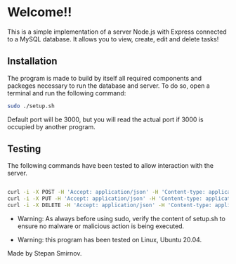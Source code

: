 # Welcome!!

This is a simple implementation of a server Node.js with Express connected to a MySQL database. It allows you to view, create, edit and delete tasks!

## Installation
The program is made to build by itself all required components and packeges necessary to run the database and server.
To do so, open a terminal and run the following command:
```bash
sudo ./setup.sh
```

Default port will be 3000, but you will read the actual port if 3000 is occupied by another program.

## Testing
The following commands have been tested to allow interaction with the server.
```bash

curl -i -X POST -H 'Accept: application/json' -H 'Content-type: application/json' http://localhost:3000/to-dos --data '{"name":"Fake Task 0", "finished":0}'
curl -i -X PUT -H 'Accept: application/json' -H 'Content-type: application/json' http://localhost:3000/to-dos/0 --data '{"finished":true}' 
curl -i -X DELETE -H 'Accept: application/json' -H 'Content-type: application/json' http://localhost:3000/to-dos/0
```

* Warning: As always before using sudo, verify the content of setup.sh to ensure no malware or malicious action is being executed.

* Warning: this program has been tested on Linux, Ubuntu 20.04.

Made by Stepan Smirnov.
